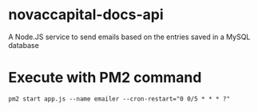 # novaccapital-docs-api
A Node.JS service to send emails based on the entries saved in a MySQL database

# Execute with PM2 command
```
pm2 start app.js --name emailer --cron-restart="0 0/5 * * * ?"
```